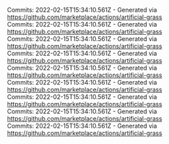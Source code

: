 Commits: 2022-02-15T15:34:10.561Z - Generated via https://github.com/marketplace/actions/artificial-grass
<br>
Commits: 2022-02-15T15:34:10.561Z - Generated via https://github.com/marketplace/actions/artificial-grass
<br>
Commits: 2022-02-15T15:34:10.561Z - Generated via https://github.com/marketplace/actions/artificial-grass
<br>
Commits: 2022-02-15T15:34:10.561Z - Generated via https://github.com/marketplace/actions/artificial-grass
<br>
Commits: 2022-02-15T15:34:10.561Z - Generated via https://github.com/marketplace/actions/artificial-grass
<br>
Commits: 2022-02-15T15:34:10.561Z - Generated via https://github.com/marketplace/actions/artificial-grass
<br>
Commits: 2022-02-15T15:34:10.561Z - Generated via https://github.com/marketplace/actions/artificial-grass
<br>
Commits: 2022-02-15T15:34:10.561Z - Generated via https://github.com/marketplace/actions/artificial-grass
<br>
Commits: 2022-02-15T15:34:10.561Z - Generated via https://github.com/marketplace/actions/artificial-grass
<br>
